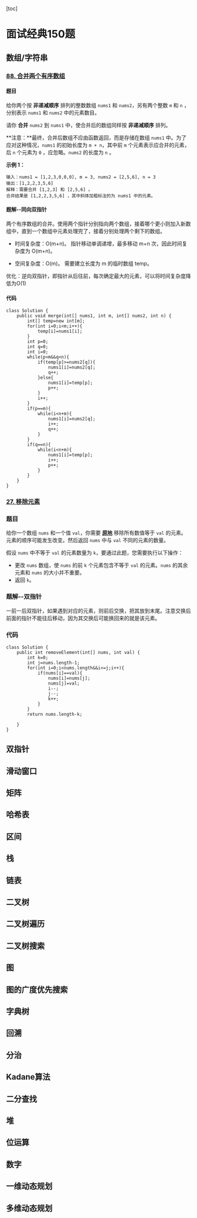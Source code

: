 [toc]

# 面试经典150题

## 数组/字符串

### [88. 合并两个有序数组](https://leetcode.cn/problems/merge-sorted-array/)

#### 题目

给你两个按 **非递减顺序** 排列的整数数组 `nums1` 和 `nums2`，另有两个整数 `m` 和 `n` ，分别表示 `nums1` 和 `nums2` 中的元素数目。

请你 **合并** `nums2` 到 `nums1` 中，使合并后的数组同样按 **非递减顺序** 排列。

**注意：**最终，合并后数组不应由函数返回，而是存储在数组 `nums1` 中。为了应对这种情况，`nums1` 的初始长度为 `m + n`，其中前 `m` 个元素表示应合并的元素，后 `n` 个元素为 `0` ，应忽略。`nums2` 的长度为 `n` 。

**示例 1：**

```
输入：nums1 = [1,2,3,0,0,0], m = 3, nums2 = [2,5,6], n = 3
输出：[1,2,2,3,5,6]
解释：需要合并 [1,2,3] 和 [2,5,6] 。
合并结果是 [1,2,2,3,5,6] ，其中斜体加粗标注的为 nums1 中的元素。
```

#### 题解--同向双指针

两个有序数组的合并。使用两个指针分别指向两个数组，接着哪个更小则加入新数组中，直到一个数组中元素处理完了，接着分别处理两个剩下的数组。

* 时间复杂度：O(m+n)。
  指针移动单调递增，最多移动 m+n 次，因此时间复杂度为 O(m+n)。

* 空间复杂度：O(m)。
  需要建立长度为 m 的临时数组 temp。

优化：逆向双指针，即指针从后往前，每次确定最大的元素，可以将时间复杂度降低为O(1)

#### 代码

```
class Solution {
    public void merge(int[] nums1, int m, int[] nums2, int n) {
        int[] temp=new int[m];
        for(int i=0;i<m;i++){
            temp[i]=nums1[i];
        }
        int p=0;
        int q=0;
        int i=0;
        while(p<m&&q<n){
            if(temp[p]>=nums2[q]){
                nums1[i]=nums2[q];
                q++;
            }else{
                nums1[i]=temp[p];
                p++;                
            }
            i++;
        }
        if(p==m){
            while(i<n+m){
                nums1[i]=nums2[q];
                i++;
                q++;
            }
        }
        if(q==n){
            while(i<n+m){
                nums1[i]=temp[p];
                i++;
                p++;
            }
        }
    }
}
```

### [27. 移除元素](https://leetcode.cn/problems/remove-element/)

### 题目

给你一个数组 `nums` 和一个值 `val`，你需要 **[原地](https://baike.baidu.com/item/原地算法)** 移除所有数值等于 `val` 的元素。元素的顺序可能发生改变。然后返回 `nums` 中与 `val` 不同的元素的数量。

假设 `nums` 中不等于 `val` 的元素数量为 `k`，要通过此题，您需要执行以下操作：

- 更改 `nums` 数组，使 `nums` 的前 `k` 个元素包含不等于 `val` 的元素。`nums` 的其余元素和 `nums` 的大小并不重要。
- 返回 `k`。

### 题解--双指针

一前一后双指针，如果遇到对应的元素，则前后交换，把其放到末尾。注意交换后前面的指针不能往后移动，因为其交换后可能换回来的就是该元素。

### 代码

```
class Solution {
    public int removeElement(int[] nums, int val) {
        int k=0;
        int j=nums.length-1;
        for(int i=0;i<nums.length&&i<=j;i++){
            if(nums[i]==val){
                nums[i]=nums[j];
                nums[j]=val;
                i--;
                j--;
                k++;
            }
        }
        return nums.length-k;

    }
}
```

## 双指针

## 滑动窗口

## 矩阵

## 哈希表

## 区间

## 栈

## 链表

## 二叉树

## 二叉树遍历

## 二叉树搜索

## 图

## 图的广度优先搜索

## 字典树

## 回溯

## 分治

## Kadane算法

## 二分查找

## 堆

## 位运算

## 数字

## 一维动态规划

## 多维动态规划

